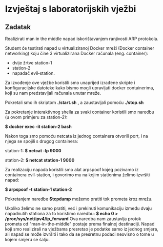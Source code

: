 # Izvještaj s laboratorijskih vježbi

## Zadatak

Realizirati man in the middle napad iskorištavanjem ranjivosti ARP protokola. 

Student će testirati napad u virtualiziranoj Docker mreži (Docker container networking) koju čine 3 virtualizirana Docker računala (eng. container):

- dvije žrtve station-1
- station-2
- napadač evil-station.

Za izvođenje ove vježbe koristili smo unaprijed izrađene skripte i konfiguracijske datoteke kako bismo mogli upravljati docker containerima, koji su nam predstavljali računala unutar mreže.

Pokretali smo ih skriptom **./start.sh** , a zaustavljali pomoću **./stop.sh**

Za pokretanje interaktivnog shella za svaki container koristili smo naredbu (u ovom primjeru za station-2):

**$** **docker exec -it station-2 bash**

Nakon toga smo pomoću netcata iz jednog containera otvorili port, i na njega se spojili s drugog containera:

station-1: **$ netcat -lp 9000**

station-2: **$ netcat station-1 9000**

Za realizaciju napada koristili smo alat arpspoof kojeg pozivamo iz containera evil-station, i govorimo mu na kojim stationima želimo izvršiti napad:

**$ arpspoof -t station-1 station-2**

Pokretanjem naredbe **$tcpdump** možemo pratiti tok prometa kroz mrežu.

Ukoliko želimo ne samo pratiti, već i prekinuti komunikaciju između dvaju napadnutih stationa za to koristimo naredbu: **$ echo 0 > /proc/sys/net/ipv4/ip_forward** Ova naredba nam zaustavlja protok prometa od "man-in-the-middle" postaje prema finalnoj destinaciji. Napad koji smo realizirali na vježbama presretao je podatke samo iz jednog smjera, ali napad se može izvršiti i tako da se presretnu podaci neovisno o tome u kojem smjeru se šalju.

